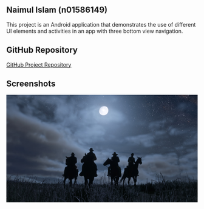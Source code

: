 
## Naimul Islam (n01586149)

This project is an Android application that demonstrates the use of different UI elements and activities in an app with three bottom view navigation.

## GitHub Repository
[GitHub Project Repository](https://github.com/NaimulIslam6149/NaimulIslamLab7.git)

## Screenshots
![alt text](836945.jpg)
